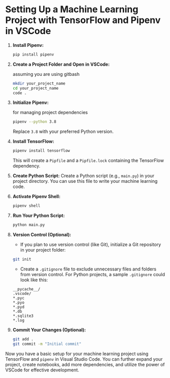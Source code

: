 # Setting Up a Machine Learning Project with TensorFlow and Pipenv in VSCode

1. **Install Pipenv:**
    ```bash
    pip install pipenv
    ```

2. **Create a Project Folder and Open in VSCode:**
   <p>assuming you are using gitbash</p>
   
    ```bash
    mkdir your_project_name
    cd your_project_name
    code .
    ```

3. **Initialize Pipenv:**
   <p>for managing project dependencies</p>
   
    ```bash
    pipenv --python 3.8
    ```
    Replace `3.8` with your preferred Python version.

5. **Install TensorFlow:**
    ```bash
    pipenv install tensorflow
    ```
    This will create a `Pipfile` and a `Pipfile.lock` containing the TensorFlow dependency.

6. **Create Python Script:**
    Create a Python script (e.g., `main.py`) in your project directory. You can use this file to write your machine learning code.

7. **Activate Pipenv Shell:**
    ```bash
    pipenv shell
    ```

8. **Run Your Python Script:**
    ```bash
    python main.py
    ```

9. **Version Control (Optional):**
    - If you plan to use version control (like Git), initialize a Git repository in your project folder:
   
    ```bash
    git init
    ```

    - Create a `.gitignore` file to exclude unnecessary files and folders from version control. For Python projects, a sample `.gitignore` could look like this:
   
    ```plaintext
    __pycache__/
    .vscode/
    *.pyc
    *.pyo
    *.pyd
    *.db
    *.sqlite3
    *.log
    ```

10. **Commit Your Changes (Optional):**
    ```bash
    git add .
    git commit -m "Initial commit"
    ```

Now you have a basic setup for your machine learning project using TensorFlow and `pipenv` in Visual Studio Code. You can further expand your project, create notebooks, add more dependencies, and utilize the power of VSCode for effective development.
